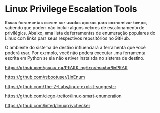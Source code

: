 # Linux Privilege Escalation Tools

Essas ferramentas devem ser usadas apenas para economizar tempo, sabendo que podem não incluir alguns vetores de escalonamento de privilégios. Abaixo, uma lista de ferramentas de enumeração populares do Linux com links para seus respectivos repositórios no GitHub.

O ambiente do sistema de destino influenciará a ferramenta que você poderá usar. Por exemplo, você não poderá executar uma ferramenta escrita em Python se ela não estiver instalada no sistema de destino.

https://github.com/peass-ng/PEASS-ng/tree/master/linPEAS

https://github.com/rebootuser/LinEnum

https://github.com/The-Z-Labs/linux-exploit-suggester

https://github.com/diego-treitos/linux-smart-enumeration

https://github.com/linted/linuxprivchecker
